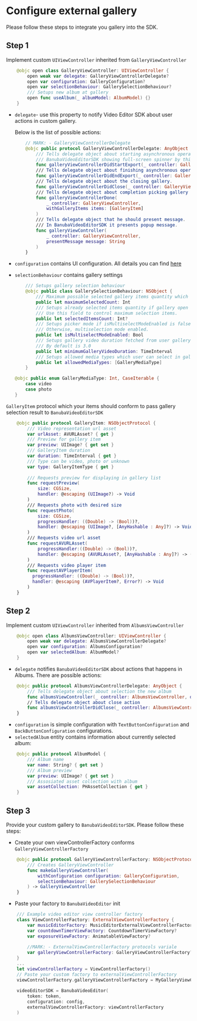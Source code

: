 # Configure external gallery

 Please follow these steps to integrate you gallery into the SDK.

## Step 1
Implement custom `UIViewController` inherited from `GalleryViewController`

```swift
    @objc open class GalleryViewController: UIViewController {
        open weak var delegate: GalleryViewControllerDelegate?
        open var configuration: GalleryConfiguration?
        open var selectionBehaviour: GallerySelectionBehaviour?
        /// Setups new album at gallery
        open func useAlbum(_ albumModel: AlbumModel) {}
    }
```

- `delegate`- use this property to notify Video Editor SDK about user actions in custom gallery.

    Below is the list of possible actions:
    ```swift
        // MARK: - GalleryViewControllerDelegate
        @objc public protocol GalleryViewControllerDelegate: AnyObject {
            /// Tells delegate object about starting asynchronous operations at the gallery.
            /// BanubaVideoEditorSDK showing full-screen spinner by this event. It can help to prevent unnecessary actions from a user.
            func galleryViewControllerDidStartExport(_ controller: GalleryViewController)
            /// Tells delegate object about finishing asynchronous operations at the gallery
            func galleryViewControllerDidEndExport(_ controller: GalleryViewController)
            /// Tells delegate object about the closing gallery.
            func galleryViewControllerDidClose(_ controller: GalleryViewController)
            /// Tells delegate object about completion picking gallery items.
            func galleryViewControllerDone(
                _ controller: GalleryViewController,
                withGalleryItems items: [GalleryItem]
            )
            /// Tells delegate object that he should present message.
            /// In BanubaVideoEditorSDK it presents popup message.
            func galleryViewController(
                _ controller: GalleryViewController,
                presentMessage message: String
            )
        }
    ```

- `configuration` contains UI configuration. All details you can find [here](gallery_styles.md)
- `selectionBehaviour` contains gallery settings

    ```swift
        /// Setups gallery selection behaviour
        @objc public class GallerySelectionBehaviour: NSObject {
            /// Maximum possible selected gallery items quantity which can select a user.
            public let maximumSelectedCount: Int
            /// Setups already selected items quantity if gallery open as a picker at trimmer sceen or other cases.
            /// Use this field to control maximum selection items.
            public let selectedItemsCount: Int?
            /// Setups picker mode if isMultiselectModeEnabled is false.
            /// Otherwise, multiselection mode enabled.
            public let isMultiselectModeEnabled: Bool
            /// Setups gallery video duration fetched from user gallery supported by BanubaVideoEditorSDK.
            /// By default is 3.0
            public let minimumGalleryVideoDuration: TimeInterval
            /// Setups allowed media types which user can select in gallery
            public let allowedMediaTypes: [GalleryMediaType]
        }

    @objc public enum GalleryMediaType: Int, CaseIterable {
        case video
        case photo
    }
    ```

`GalleryItem` protocol which your items should conform to pass gallery selection result to `BanubaVideoEditorSDK`

```swift
    @objc public protocol GalleryItem: NSObjectProtocol {
        /// Video representation url asset
        var urlAsset: AVURLAsset? { get }
        /// Preview for gallery item
        var preview: UIImage? { get set }
        /// GalleryItem duration
        var duration: TimeInterval { get }
        /// Type can be video, photo or unknown
        var type: GalleryItemType { get }
          
        /// Requests preview for displaying in gallery list
        func requestPreview(
            size: CGSize,
            handler: @escaping (UIImage?) -> Void
        )
        /// Requests photo with desired size
        func requestPhoto(
            size: CGSize,
            progressHandler: ((Double) -> (Bool))?,
            handler: @escaping (UIImage?, [AnyHashable : Any]?) -> Void
        )
        /// Requests video url asset
        func requestAVURLAsset(
            progressHandler:((Double) -> (Bool))?,
            handler: @escaping (AVURLAsset?, [AnyHashable : Any]?) -> ()
        )
        /// Requests video player item
        func requestAVPlayerItem(
          progressHandler: ((Double) -> (Bool))?,
          handler: @escaping (AVPlayerItem?, Error?) -> Void
        )
    }
```

## Step 2
Implement custom `UIViewController` inherited from `AlbumsViewController`

```swift
    @objc open class AlbumsViewController: UIViewController {
        open weak var delegate: AlbumsViewControllerDelegate?
        open var configuration: AlbumsConfiguration?
        open var selectedAlbum: AlbumModel?
    }
```

- `delegate` notifies `BanubaVideoEditorSDK` about actions that happens in Albums. There are possible actions:

```swift
    @objc public protocol AlbumsViewControllerDelegate: AnyObject {
        /// Tells delegate object about selection the new album
        func albumsViewController(_ controller: AlbumsViewController, didSelect album: AlbumModel)
        // Tells delegate object about close action
        func albumsViewControllerDidClose(_ controller: AlbumsViewController)
    }
```

- `configuration` is simple configuration with `TextButtonConfiguration` and `BackButtonConfiguration` configurations.
- `selectedAlbum` entity contains information about currently selected album:

```swift
    @objc public protocol AlbumModel {
        /// Album name
        var name: String? { get set }
        /// Album preview
        var preview: UIImage? { get set }
        /// Assosiated asset collection with album
        var assetCollection: PHAssetCollection { get }
    }
```

## Step 3
Provide your custom gallery to `BanubaVideoEditorSDK`. Please follow these steps:
- Create your own viewControllerFactory conforms `GalleryViewControllerFactory`

```swift
    @objc public protocol GalleryViewControllerFactory: NSObjectProtocol {
        /// Creates GalleryViewController
        func makeGalleryViewController(
            withConfiguration configuration: GalleryConfiguration,
            selectionBehaviour: GallerySelectionBehaviour
        ) -> GalleryViewController
    }
```

- Paste your factory to `BanubaVideoEditor` init

```swift
    /// Example video editor view controller factory
    class ViewControllerFactory: ExternalViewControllerFactory {
        var musicEditorFactory: MusicEditorExternalViewControllerFactory?
        var countdownTimerViewFactory: CountdownTimerViewFactory?
        var exposureViewFactory: AnimatableViewFactory?
        
        //MARK: - ExternalViewControllerFactory protocols variale
        var galleryViewControllerFactory: GalleryViewControllerFactory?
    }
    ...
    let viewControllerFactory = ViewControllerFactory()
    // Paste your custom factory to externalViewControllerFactory
    viewControllerFactory.galleryViewControllerFactory = MyGalleryViewControllersFactory()
                
    videoEditorSDK = BanubaVideoEditor(
        token: token,
        configuration: config,
        externalViewControllerFactory: viewControllerFactory
    )
```
